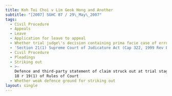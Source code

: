 ```yaml
---
title: Koh Toi Choi v Lim Geok Hong and Another
subtitle: "[2007] SGHC 87 / 29\_May\_2007"
tags:
  - Civil Procedure
  - Appeals
  - Leave
  - Application for leave to appeal
  - Whether trial judge\'s decision containing prima facie case of error of law
  - 'Section 21(1) Supreme Court of Judicature Act (Cap 322, 1999 Rev Ed)'
  - Civil Procedure
  - Pleadings
  - Striking out
  - >-
    Defence and third-party statement of claim struck out at trial stage under O
    18 r 19(1) of Rules of Court
  - Whether weak defence ground for striking out
layout: single
---
```


